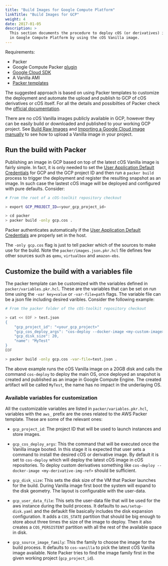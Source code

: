 ```yaml
---
title: "Build Images for Google Compute Platform"
linkTitle: "Build Images for GCP"
weight: 4
date: 2017-01-05
description: >
  This section documents the procedure to deploy cOS (or derivatives) images
  in Google Compute Platform by using the cOS Vanilla image.
---
```



Requirements:

* Packer
* Google Compute Packer [plugin](https://www.packer.io/docs/builders/googlecompute)
* [Google Cloud SDK](https://cloud.google.com/sdk/docs/install)
* A Vanilla AMI
* [Packer templates](https://github.com/rancher-sandbox/cOS-toolkit/tree/master/packer)

The suggested approach is based on using Packer templates to customize the
deployment and automate the upload and publish to GCP of cOS derivatives or cOS itself. For all the details
and possibilties of Packer check the [official documentation](https://www.packer.io/guides/hcl).

There are no cOS Vanilla images publicly available in GCP, however they can be easily
build or downloaded and published to your working GCP project. See [Build Raw Images](../../../development/build_raw_images/) and
[Importing a Google Cloud image manually](../../../getting-started/booting/#importing-a-google-cloud-image-manually) to see how to upload a Vanilla image in your project.

## Run the build with Packer

Publishing an image in GCP based on top of the latest cOS Vanilla image is
fairly simple. In fact, it is only needed to set the [User Application Default Credentials](https://www.packer.io/docs/builders/googlecompute#running-locally-on-your-workstation)
for GCP and the GCP project ID and then run a `packer build` process to
trigger the deployment and register the resulting snapshot as an image.
In such case the lastest cOS image will be deployed and configured with
pure defaults. Consider:

```bash
# From the root of a cOS-toolkit repository checkout

> export GCP_PROJECT_ID=<your_gcp_project_id>

> cd packer
> packer build -only gcp.cos .
```

Packer authenticates automatically if the
[User Application Default Credentials](https://www.packer.io/docs/builders/googlecompute#running-locally-on-your-workstation)
are properly set in the host.

The `-only gcp.cos` flag is just to tell packer which of the sources
to make use for the build. Note the `packer/images.json.pkr.hcl` file defines
few other sources such as `qemu`, `virtualbox` and `amazon-ebs`.

## Customize the build with a variables file

The packer template can be customized with the variables defined in
`packer/variables.pkr.hcl`. These are the variables that can be set on run
time using the `-var key=value` or `-var-file=path` flags. The variable file
can be a json file including desired varibles. Consider the following example:

```bash
# From the packer folder of the cOS-toolkit repository checkout

> cat << EOF > test.json
{
    "gcp_project_id": "<your_gcp_project>"
    "gcp_cos_deploy_args": "cos-deploy --docker-image <my-custom-image>",
    "gcp_disk_size": 20,
    "name": "MyTest"
}
EOF

> packer build -only gcp.cos -var-file=test.json .
```

The above example runs the cOS Vanilla image on a 20GB disk and calls the
command `cos-deploy` to deploy the main OS, once deployed an snapshot is
created and published as an image in Google Compute Engine. The created
artifact will be called `MyTest`, the name has no impact in the underlaying
OS.

### Available variables for customization

All the customizable variables are listed in `packer/variables.pkr.hcl`, 
variables with the  `aws_` prefix are the ones related to the AWS Packer
template. These are some of the relevant ones:

* `gcp_project_id`: The project ID that will be used to launch instances and
  store images.

* `gcp_cos_deploy_args`: This the command that will be executed once the
  Vanilla image booted. In this stage it is expected that user sets a command
  to install the desired cOS or derivative image. By default it is set to
  `cos-deploy` which will deploy the latest cOS image in cOS repositories.
  To deploy custom derivatives something like
  `cos-deploy --docker-image <my-derivative-img-ref>` should be sufficient.

* `gcp_disk_size`: This sets the disk size of the VM that Packer
  launches for the build. During Vanilla image first boot the system will
  expand to the disk geometry. The layout is configurable with the user-data.

* `gcp_user_data_file`: This sets the user-data file that will be used for the
  aws instance during the build process. It defaults to `aws/setup-disk.yaml` and
  the defauklt file basically includes the disk expansion configuration. It
  adds a `COS_STATE` partition that should be big enough to store about three times
  the size of the image to deploy. Then it also creates a `COS_PERSISTENT`
  partition with all the rest of the available space in disk.

* `gcp_source_image_family`: This the family to choose the image for the
  build process. It defaults to `cos-vanilla` to pick the latest cOS
  Vanilla image available. Note Packer tries to find the image family first
  in the given working project (`gcp_project_id`).
